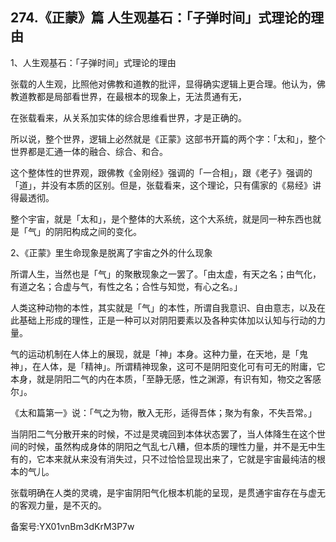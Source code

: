 ## 274.《正蒙》篇 人生观基石：「子弹时间」式理论的理由
1、人生观基石：「子弹时间」式理论的理由


张载的人生观，比照他对佛教和道教的批评，显得确实逻辑上更合理。他认为，佛教道教都是局部看世界，在最根本的现象上，无法贯通有无，


在张载看来，从关系加实体的综合思维看世界，才是正确的。


所以说，整个世界，逻辑上必然就是《正蒙》这部书开篇的两个字：「太和」，整个世界都是汇通一体的融合、综合、和合。


这个整体性的世界观，跟佛教《金刚经》强调的「一合相」，跟《老子》强调的「道」，并没有本质的区别。但是，张载看来，这个理论，只有儒家的《易经》讲得最透彻。


整个宇宙，就是「太和」，是个整体的大系统，这个大系统，就是同一种东西也就是「气」的阴阳构成之间的变化。


2、《正蒙》里生命现象是脱离了宇宙之外的什么现象


所谓人生，当然也是「气」的聚散现象之一罢了。「由太虚，有天之名；由气化，有道之名；合虚与气，有性之名；合性与知觉，有心之名。」


人类这种动物的本性，其实就是「气」的本性，所谓自我意识、自由意志，以及在此基础上形成的理性，正是一种可以对阴阳要素以及各种实体加以认知与行动的力量。


气的运动机制在人体上的展现，就是「神」本身。这种力量，在天地，是「鬼神」，在人体，是「精神」。所谓精神现象，这可不是阴阳变化可有可无的附庸，它本身，就是阴阳二气的内在本质，「至静无感，性之渊源，有识有知，物交之客感尔」。


《太和篇第一》说：「气之为物，散入无形，适得吾体；聚为有象，不失吾常。」


当阴阳二气分散开来的时候，不过是灵魂回到本体状态罢了，当人体降生在这个世间的时候，虽然构成身体的阴阳之气乱七八糟，但本质的理性力量，并不是无中生有的，它本来就从来没有消失过，只不过恰恰显现出来了，它就是宇宙最纯洁的根本的气儿。


张载明确在人类的灵魂，是宇宙阴阳气化根本机能的呈现，是贯通宇宙存在与虚无的客观力量，是不灭的。


备案号:YX01vnBm3dKrM3P7w

